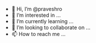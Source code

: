 - 👋 Hi, I’m @praveshro
- 👀 I’m interested in ...
- 🌱 I’m currently learning ...
- 💞️ I’m looking to collaborate on ...
- 📫 How to reach me ...

<!---
praveshro/praveshro is a ✨ special ✨ repository because its `README.md` (this file) appears on your GitHub profile.
You can click the Preview link to take a look at your changes.
--->
